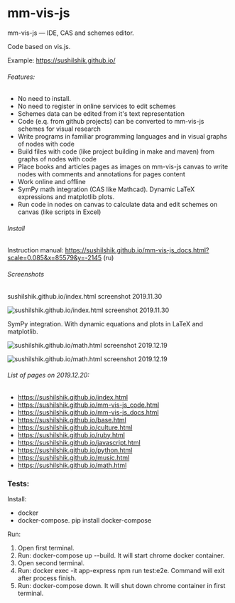 # mm-vis-js

mm-vis-js &mdash; IDE, CAS and schemes editor.

Code based on vis.js.

Example: https://sushilshik.github.io/

###### Features:
* No need to install.
* No need to register in online services to edit schemes
* Schemes data can be edited from it's text representation
* Code (e.q. from github projects) can be converted to mm-vis-js schemes for visual research
* Write programs in familiar programming languages and in visual graphs of nodes with code
* Build files with code (like project building in make and maven) from graphs of nodes with code
* Place books and articles pages as images on mm-vis-js canvas to write nodes with comments and annotations for pages content
* Work online and offline
* SymPy math integration (CAS like Mathcad). Dynamic LaTeX expressions and matplotlib plots.
* Run code in nodes on canvas to calculate data and edit schemes on canvas (like scripts in Excel)

###### Install

Instruction manual: https://sushilshik.github.io/mm-vis-js_docs.html?scale=0.085&x=85579&y=-2145 (ru)

###### Screenshots

sushilshik.github.io/index.html screenshot 2019.11.30

![sushilshik.github.io/index.html screenshot 2019.11.30](https://sushilshik.github.io/imgs/mm-vis-js_index_2019.11.30.png)

SymPy integration. With dynamic equations and plots in LaTeX and matplotlib.

![sushilshik.github.io/math.html screenshot 2019.12.19](https://sushilshik.github.io/imgs/mm-vis-js_matplotlib_1.png)

![sushilshik.github.io/math.html screenshot 2019.12.19](https://sushilshik.github.io/imgs/mm-vis-js_matplotlib_2.png)

###### List of pages on 2019.12.20:

* https://sushilshik.github.io/index.html
* https://sushilshik.github.io/mm-vis-js_code.html
* https://sushilshik.github.io/mm-vis-js_docs.html
* https://sushilshik.github.io/base.html
* https://sushilshik.github.io/culture.html
* https://sushilshik.github.io/ruby.html
* https://sushilshik.github.io/javascript.html
* https://sushilshik.github.io/python.html
* https://sushilshik.github.io/music.html
* https://sushilshik.github.io/math.html

### Tests:

Install:
* docker
* docker-compose. pip install docker-compose

Run:
1) Open first terminal.
2) Run: docker-compose up --build. It will start chrome docker container.
3) Open second terminal.
4) Run: docker exec -it app-express npm run test:e2e. Command will exit after process finish.
5) Run: docker-compose down. It will shut down chrome container in first terminal.

